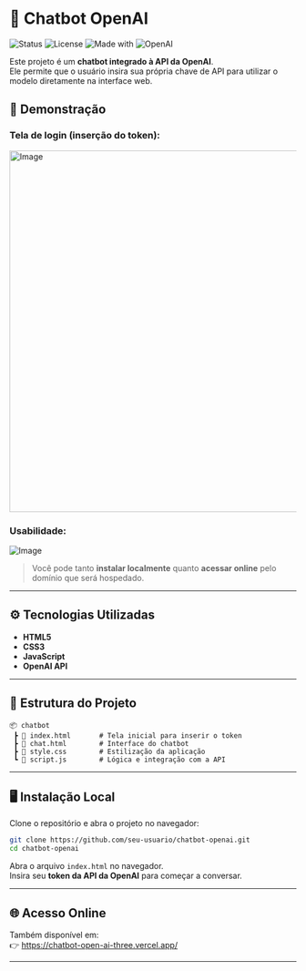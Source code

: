 # 🤖 Chatbot OpenAI

![Status](https://img.shields.io/badge/status-active-success.svg)
![License](https://img.shields.io/badge/license-MIT-blue.svg)
![Made with](https://img.shields.io/badge/Made%20with-HTML%2FCSS%2FJS-yellow)
![OpenAI](https://img.shields.io/badge/API-OpenAI-purple)

Este projeto é um **chatbot integrado à API da OpenAI**.  
Ele permite que o usuário insira sua própria chave de API para utilizar o modelo diretamente na interface web.

## 🚀 Demonstração

### Tela de login (inserção do token):
<img width="1144" height="635" alt="Image" src="https://github.com/user-attachments/assets/4a2af006-fa53-4e16-9cfd-d1f40b478bbc" />

### Usabilidade:
![Image](https://github.com/user-attachments/assets/a51de0de-6d14-4dbd-b1a6-f1c475a26b6e)

> Você pode tanto **instalar localmente** quanto **acessar online** pelo domínio que será hospedado.

---

## ⚙️ Tecnologias Utilizadas

- **HTML5**
- **CSS3**
- **JavaScript**
- **OpenAI API**

---

## 📂 Estrutura do Projeto

```
📦 chatbot
 ┣ 📜 index.html       # Tela inicial para inserir o token
 ┣ 📜 chat.html        # Interface do chatbot
 ┣ 📜 style.css        # Estilização da aplicação
 ┗ 📜 script.js        # Lógica e integração com a API
```

---

## 🖥️ Instalação Local

Clone o repositório e abra o projeto no navegador:

```bash
git clone https://github.com/seu-usuario/chatbot-openai.git
cd chatbot-openai
```

Abra o arquivo `index.html` no navegador.  
Insira seu **token da API da OpenAI** para começar a conversar.  

---

## 🌐 Acesso Online

Também disponível em:  
👉 https://chatbot-open-ai-three.vercel.app/

---
